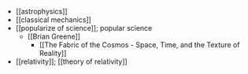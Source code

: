 - [[astrophysics]]
- [[classical mechanics]]
- [[popularize of science]]; popular science
    - [[Brian Greene]]
        - [[The Fabric of the Cosmos - Space, Time, and the Texture of Reality]]
- [[relativity]]; [[theory of relativity]]
